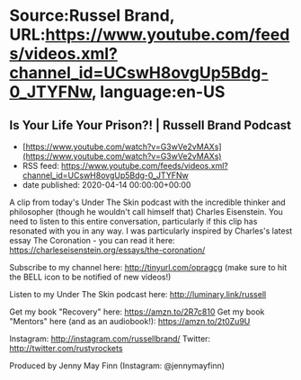 # Source:Russel Brand, URL:https://www.youtube.com/feeds/videos.xml?channel_id=UCswH8ovgUp5Bdg-0_JTYFNw, language:en-US

## Is Your Life Your Prison?! | Russell Brand Podcast
 - [https://www.youtube.com/watch?v=G3wVe2vMAXs](https://www.youtube.com/watch?v=G3wVe2vMAXs)
 - RSS feed: https://www.youtube.com/feeds/videos.xml?channel_id=UCswH8ovgUp5Bdg-0_JTYFNw
 - date published: 2020-04-14 00:00:00+00:00

A clip from today's Under The Skin podcast with the incredible thinker and philosopher (though he wouldn't call himself that) Charles Eisenstein.
You need to listen to this entire conversation, particularly if this clip has resonated with you in any way.
I was particularly inspired by Charles's latest essay The Coronation - you can read it here: https://charleseisenstein.org/essays/the-coronation/

Subscribe to my channel here: http://tinyurl.com/opragcg
(make sure to hit the BELL icon to be notified of new videos!)

Listen to my Under The Skin podcast here: 
http://luminary.link/russell

Get my book "Recovery" here: https://amzn.to/2R7c810
Get my book "Mentors" here (and as an audiobook!): https://amzn.to/2t0Zu9U

Instagram: http://instagram.com/russellbrand/
Twitter: http://twitter.com/rustyrockets

Produced by Jenny May Finn (Instagram: @jennymayfinn)

